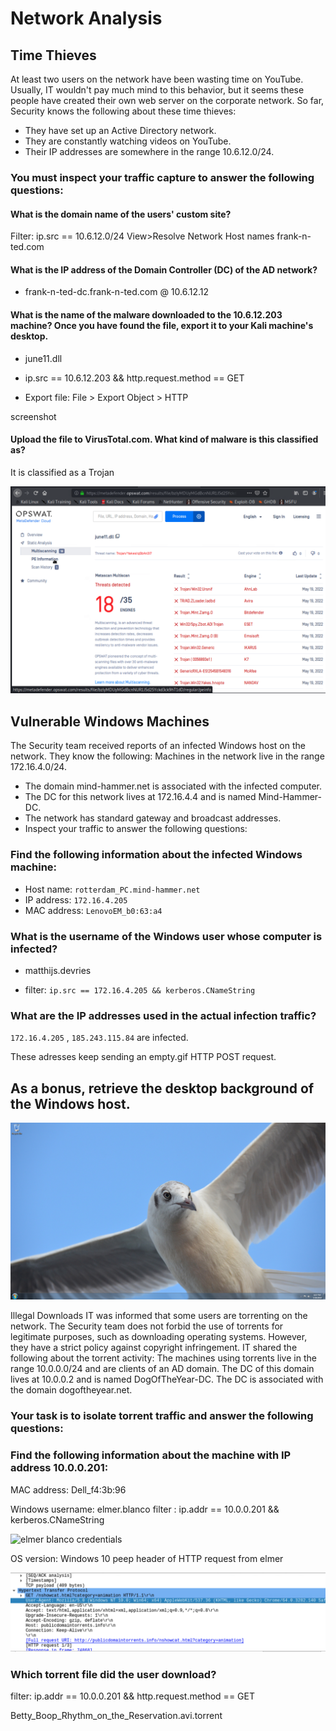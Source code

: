 # Network Analysis

## Time Thieves

At least two users on the network have been wasting time on YouTube. Usually, IT wouldn't pay much mind to this behavior, but it seems these people have created their own web server on the corporate network. So far, Security knows the following about these time thieves:
   
   - They have set up an Active Directory network.
   - They are constantly watching videos on YouTube.
   - Their IP addresses are somewhere in the range 10.6.12.0/24.

### You must inspect your traffic capture to answer the following questions:

 #### What is the domain name of the users' custom site?

 Filter: ip.src == 10.6.12.0/24 
 View>Resolve Network Host names 
 frank-n-ted.com
 
 #### What is the IP address of the Domain Controller (DC) of the AD network?

   - frank-n-ted-dc.frank-n-ted.com @ 10.6.12.12

 #### What is the name of the malware downloaded to the 10.6.12.203 machine? Once you have found the file, export it to your Kali machine's desktop.

   - june11.dll
   
   - ip.src == 10.6.12.203 && http.request.method == GET
 
   - Export file: File > Export Object > HTTP

screenshot

 
 #### Upload the file to VirusTotal.com. What kind of malware is this classified as?
 
 It is classified as a Trojan
 
 ![Virus Analysis](/Images/VirusTotal.png)
 
## Vulnerable Windows Machines
The Security team received reports of an infected Windows host on the network. They know the following:
Machines in the network live in the range 172.16.4.0/24.
  - The domain mind-hammer.net is associated with the infected computer.
  - The DC for this network lives at 172.16.4.4 and is named Mind-Hammer-DC.
  - The network has standard gateway and broadcast addresses.
  - Inspect your traffic to answer the following questions:
### Find the following information about the infected Windows machine:

   - Host name: `rotterdam_PC.mind-hammer.net`
   - IP address: `172.16.4.205`
   - MAC address: `LenovoEM_b0:63:a4`

### What is the username of the Windows user whose computer is infected?

   - matthijs.devries

   - filter: `ip.src == 172.16.4.205 && kerberos.CNameString`
 
### What are the IP addresses used in the actual infection traffic?
 
 `172.16.4.205` , `185.243.115.84` are infected. 
 
 These adresses keep sending an empty.gif HTTP POST request. 
 
 
## As a bonus, retrieve the desktop background of the Windows host.

![Desktop Image](Images/desktop-background)

Illegal Downloads
IT was informed that some users are torrenting on the network. The Security team does not forbid the use of torrents for legitimate purposes, such as downloading operating systems. However, they have a strict policy against copyright infringement.
IT shared the following about the torrent activity:
The machines using torrents live in the range 10.0.0.0/24 and are clients of an AD domain.
The DC of this domain lives at 10.0.0.2 and is named DogOfTheYear-DC.
The DC is associated with the domain dogoftheyear.net.

### Your task is to isolate torrent traffic and answer the following questions:

### Find the following information about the machine with IP address 10.0.0.201:

MAC address: Dell_f4:3b:96

Windows username: elmer.blanco filter : ip.addr == 10.0.0.201 && kerberos.CNameString

![elmer blanco credentials]()

OS version: Windows 10 peep header of HTTP request from elmer

![OS Information](Images/OS-info.png)



### Which torrent file did the user download?

filter: ip.addr == 10.0.0.201 && http.request.method == GET

Betty_Boop_Rhythm_on_the_Reservation.avi.torrent
